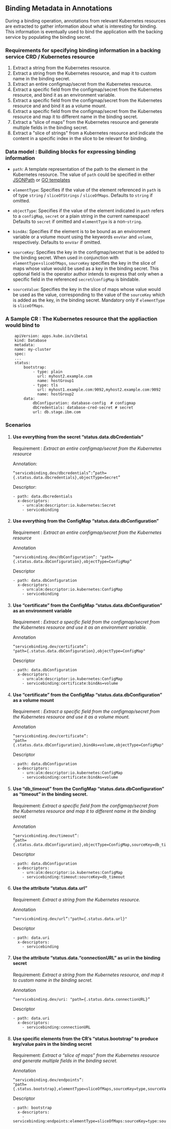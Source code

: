 ## Binding Metadata in Annotations

 During a binding operation, annotations from relevant Kubernetes resources are extracted to gather information about what is interesting for binding. This information is eventually used to bind the application with the backing service by populating the binding secret.

### Requirements for specifying binding information in a backing service CRD / Kubernetes resource

1. Extract a string from the Kubernetes resource.
2. Extract a string from the Kubernetes resource, and map it to custom name in the binding secret.
3. Extract an entire configmap/secret from the Kubernetes resource.
4. Extract a specific field from the configmap/secret from the Kubernetes resource, and bind it as an environment variable.
5. Extract a specific field from the configmap/secret from the Kubernetes resource and and bind it as a volume mount.
6. Extract a specific field from the configmap/secret from the Kubernetes resource and map it to different name in the binding secret.
7. Extract a “slice of maps” from the Kubernetes resource and generate multiple fields in the binding secret.
8. Extract a "slice of strings" from a Kubernetes resource and indicate the content in a specific index in the slice to be relevant for binding.


### Data model : Building blocks for expressing binding information

* `path`: A template representation of the path to the element in the Kubernetes resource. The value of `path` could be specified in either [JSONPath](https://kubernetes.io/docs/reference/kubectl/jsonpath/) or [GO templates](https://golang.org/pkg/text/template/)

* `elementType`: Specifies if the value of the element referenced in `path` is of type `string` / `sliceOfStrings` / `sliceOfMaps`. Defaults to `string` if omitted.

* `objectType`: Specifies if the value of the element indicated in `path` refers to a `configMap`, `secret` or a plain string in the current namespace!  Defaults to `secret` if omitted and `elementType` is a non-`string`.

* `bindAs`: Specifies if the element is to be bound as an environment variable or a volume mount using the keywords `envVar` and `volume`, respectively. Defaults to `envVar` if omitted.

* `sourceKey`: Specifies the key in the configmap/secret that is be added to the binding secret. When used in conjunction with `elementType`=`sliceOfMaps`, `sourceKey` specifies the key in the slice of maps whose value would be used as a key in the binding secret. This optional field is the operator author intends to express that only when a specific field in the referenced `secret`/`configMap` is bindable.

* `sourceValue`: Specifies the key in the slice of maps whose value would be used as the value, corresponding to the value of the `sourceKey` which is added as the key, in the binding secret. Mandatory only if `elementType` is `sliceOfMaps`.


### A Sample CR : The Kubernetes resource that the appliaction would bind to

```
    apiVersion: apps.kube.io/v1beta1
    kind: Database
    metadata:
    name: my-cluster
    spec:
    ...
    status:
        bootstrap:   
            - type: plain   
    	      url: myhost2.example.com
              name: hostGroup1
            - type: tls
    	      url: myhost1.example.com:9092,myhost2.example.com:9092
              name: hostGroup2
        data:
            dbConfiguration: database-config  # configmap 
            dbCredentials: database-cred-secret # secret
            url: db.stage.ibm.com
```



### Scenarios


1. #### Use everything from the secret  “status.data.dbCredentials” 

    Requirement : *Extract an entire configmap/secret from the Kubernetes resource*


    Annotation:

    ```
    “servicebinding.dev/dbcredentials”:”path={.status.data.dbcredentials},objectType=Secret”
    ```


    Descriptor:

    ```
    - path: data.dbcredentials
      x-descriptors:
        - urn:alm:descriptor:io.kubernetes:Secret 
        - servicebinding
    ```


2. #### Use everything from the ConfigMap “status.data.dbConfiguration” 


    Requirement : *Extract an entire configmap/secret from the Kubernetes resource*

    Annotation

    ```
    “servicebinding.dev/dbConfiguration”: "path={.status.data.dbConfiguration},objectType=ConfigMap”
    ```


    Descriptor

    ```
    - path: data.dbConfiguration
      x-descriptors:
        - urn:alm:descriptor:io.kubernetes:ConfigMap 
        - servicebinding
    ```

3. #### Use “certificate” from the ConfigMap “status.data.dbConfiguration” as an environment variable

    Requirement : *Extract a specific field from the configmap/secret from the Kubernetes resource and use it as an environment variable.*


    Annotation

    ```
    “servicebinding.dev/certificate”:
    "path={.status.data.dbConfiguration},objectType=ConfigMap"
    ```


    Descriptor


    ```
    - path: data.dbConfiguration
      x-descriptors:
        - urn:alm:descriptor:io.kubernetes:ConfigMap 
        - servicebinding:certificate:bindAs=volume
    ```


4. #### Use “certificate” from the ConfigMap “status.data.dbConfiguration” as a volume mount

    Requirement : *Extract a specific field from the configmap/secret from the Kubernetes resource and use it as a volume mount.*


    Annotation

    ```
    “servicebinding.dev/certificate”:
    "path={.status.data.dbConfiguration},bindAs=volume,objectType=ConfigMap"
    ```


    Descriptor


    ```
    - path: data.dbConfiguration
      x-descriptors:
        - urn:alm:descriptor:io.kubernetes:ConfigMap 
        - servicebinding:certificate:bindAs=volume
    ```


5. #### Use “db_timeout” from the ConfigMap “status.data.dbConfiguration” as “timeout” in the binding secret.

    Requirement: *Extract a specific field from the configmap/secret from the Kubernetes resource and map it to different name in the binding secret*

    Annotation

    ```
    “servicebinding.dev/timeout”: 
    “path={.status.data.dbConfiguration},objectType=ConfigMap,sourceKey=db_timeout”
    ```


    Descriptor

    ```
    - path: data.dbConfiguration
      x-descriptors:
        - urn:alm:descriptor:io.kubernetes:ConfigMap 
        - servicebinding:timeout:sourceKey=db_timeout
    ```

6. #### Use the attribute “status.data.url”

    Requirement: *Extract a string from the Kubernetes resource.*

    Annotation

    ```
    “servicebinding.dev/url”:"path={.status.data.url}"
    ```

    Descriptor

    ```
    - path: data.uri
      x-descriptors:
        - servicebinding
    ```

7. #### Use the attribute “status.data.“connectionURL” as uri in the binding secret

    Requirement: *Extract a string from the Kubernetes resource, and map it to custom name in the binding secret.*

    Annotation

    ```
    “servicebinding.dev/uri: "path={.status.data.connectionURL}”
    ```



    Descriptor

    ```
    - path: data.uri
      x-descriptors:
        - servicebinding:connectionURL
    ```

8. #### Use specific elements from the CR’s “status.bootstrap” to produce key/value pairs in the  binding secret

    Requirement: *Extract a “slice of maps” from the Kubernetes resource and generate multiple fields in the binding secret.*

    Annotation

    ```
    “servicebinding.dev/endpoints”:
    "path={.status.bootstrap},elementType=sliceOfMaps,sourceKey=type,sourceValue=url" 
    ```


    Descriptor

    ```
    - path: bootstrap
      x-descriptors:
        - servicebinding:endpoints:elementType=sliceOfMaps:sourceKey=type:sourceValue=url
    ```
